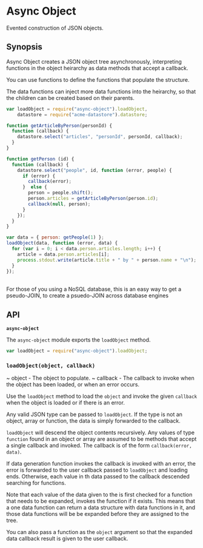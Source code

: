 # Async Object

Evented construction of JSON objects.

## Synopsis

Async Object creates a JSON object tree asynchronously, interpreting functions
in the object heirarchy as data methods that accept a callback.

You can use functions to define the functions that populate the structure.

The data functions can inject more data functions into the heirarchy, so that
the children can be created based on their parents.

```javascript
var loadObject = require("async-object").loadObject,
    datastore = require("acme-datastore").datastore;

function getArticleByPerson(personId) {
  function (callback) {
    datastore.select("articles", "personId", personId, callback);
  }
}

function getPerson (id) {
  function (callback) {
    datastore.select("people", id, function (error, people) {
      if (error) {
        callback(error);
      }  else {
        person = people.shift();
        person.articles = getArticleByPerson(person.id);
        callback(null, person);
      }
    });
  }
}

var data = { person: getPeople(1) };
loadObject(data, function (error, data) {
  for (var i = 0; i < data.person.articles.length; i++) {
    article = data.person.articles[i];
    process.stdout.write(article.title + " by " + person.name + "\n");
  }
});
```

<br>
For those of you using a NoSQL database, this is an easy way to get a
pseudo-JOIN, to create a psuedo-JOIN across database engines

## API

**`async-object`**

The `async-object` module exports the `loadObject` method.

```javascript
var loadObject = require("async-object").loadObject;
```

### `loadObject(object, callback)`

  ~ object - The object to populate.
  ~ callback - The callback to invoke when the object has been loaded, or when
               an error occurs.

Use the `loadObject` method to load the `object` and invoke the given `callback`
when the object is loaded or if there is an error.

Any valid JSON type can be passed to `loadObject`. If the type is not an object,
array or function, the data is simply forwarded to the callback.

`loadObject` will descend the object contents recursively. Any values of type
`function` found in an object or array are assumed to be methods that accept a
single callback and invoked. The callback is of the form `callback(error,
data)`.

If data generation function invokes the callback is invoked with an error, the
error is forwarded to the user callback passed to `loadObject` and loading ends.
Otherwise, each value in th  data passed to the callback descended searching for
functions.

Note that each value of the data given to the is first checked for a function
that needs to be expanded, invokes the function if it exists. This means that a
one data function can return a data structure with data functions in it, and
those data functions will be be expanded before they are assigned to the tree.

You can also pass a function as the `object` argument so that the expanded data
callback result is given to the user callback.
